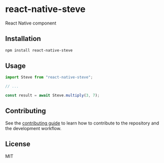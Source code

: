 # react-native-steve

React Native component

## Installation

```sh
npm install react-native-steve
```

## Usage

```js
import Steve from "react-native-steve";

// ...

const result = await Steve.multiply(3, 7);
```

## Contributing

See the [contributing guide](CONTRIBUTING.md) to learn how to contribute to the repository and the development workflow.

## License

MIT
